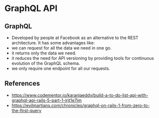 # GraphQL API
## GraphQL
* Developed by people at Facebook as an alternative to the REST architecture. It has some advantages like:
 * we can request for all the data we need in one go.
 * it returns only the data we need.
 * it reduces the need for API versioning by providing tools for continuous evolution of the GraphQL schema.
 * we only require one endpoint for all our requests.


## References
* https://www.codementor.io/karanjaeddy/build-a-to-do-list-api-with-graphql-api-rails-5-part-1-irjt1e7jm
* https://evilmartians.com/chronicles/graphql-on-rails-1-from-zero-to-the-first-query
